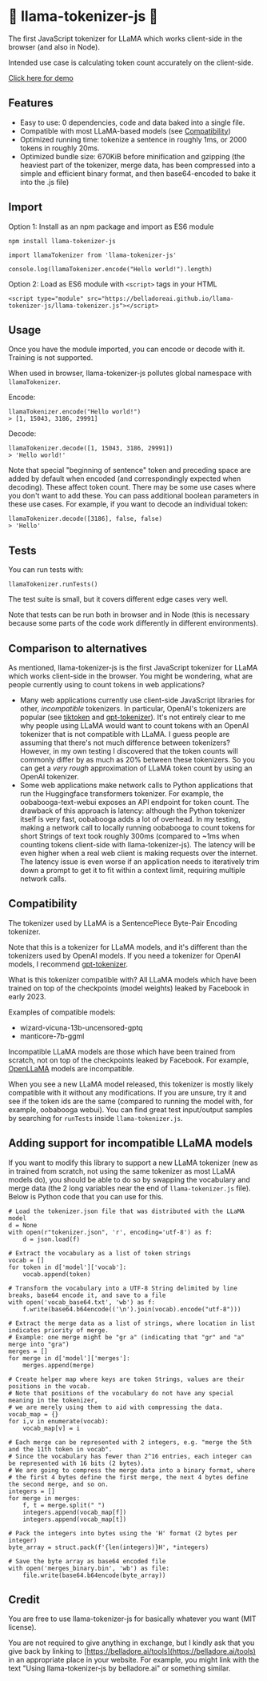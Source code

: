 # 🦙 llama-tokenizer-js 🦙

The first JavaScript tokenizer for LLaMA which works client-side in the browser (and also in Node).

Intended use case is calculating token count accurately on the client-side.

<a href="https://belladoreai.github.io/llama-tokenizer-js/example-demo/build/">Click here for demo</a>

## Features

- Easy to use: 0 dependencies, code and data baked into a single file.
- Compatible with most LLaMA-based models (see [Compatibility](#compatibility))
- Optimized running time: tokenize a sentence in roughly 1ms, or 2000 tokens in roughly 20ms.
- Optimized bundle size: 670KiB before minification and gzipping (the heaviest part of the tokenizer, merge data, has been compressed into a simple and efficient binary format, and then base64-encoded to bake it into the .js file)

## Import

Option 1: Install as an npm package and import as ES6 module

```
npm install llama-tokenizer-js
```

```
import llamaTokenizer from 'llama-tokenizer-js'

console.log(llamaTokenizer.encode("Hello world!").length)
```

Option 2: Load as ES6 module with `<script>` tags in your HTML

```
<script type="module" src="https://belladoreai.github.io/llama-tokenizer-js/llama-tokenizer.js"></script>
```

## Usage

Once you have the module imported, you can encode or decode with it. Training is not supported.

When used in browser, llama-tokenizer-js pollutes global namespace with `llamaTokenizer`.

Encode:

```
llamaTokenizer.encode("Hello world!")
> [1, 15043, 3186, 29991]
```

Decode:

```
llamaTokenizer.decode([1, 15043, 3186, 29991])
> 'Hello world!'
```

Note that special "beginning of sentence" token and preceding space are added by default when encoded (and correspondingly expected when decoding). These affect token count. There may be some use cases where you don't want to add these. You can pass additional boolean parameters in these use cases. For example, if you want to decode an individual token:

```
llamaTokenizer.decode([3186], false, false)
> 'Hello'
```

## Tests

You can run tests with:

```
llamaTokenizer.runTests()
```

The test suite is small, but it covers different edge cases very well.

Note that tests can be run both in browser and in Node (this is necessary because some parts of the code work differently in different environments).

## Comparison to alternatives

As mentioned, llama-tokenizer-js is the first JavaScript tokenizer for LLaMA which works client-side in the browser. You might be wondering, what are people currently using to count tokens in web applications?

- Many web applications currently use client-side JavaScript libraries for other, _incompatible_ tokenizers. In particular, OpenAI's tokenizers are popular (see [tiktoken](https://www.npmjs.com/package/@dqbd/tiktoken) and [gpt-tokenizer](https://www.npmjs.com/package/gpt-tokenizer)). It's not entirely clear to me why people using LLaMA would want to count tokens with an OpenAI tokenizer that is not compatible with LLaMA. I guess people are assuming that there's not much difference between tokenizers? However, in my own testing I discovered that the token counts will commonly differ by as much as 20% between these tokenizers. So you can get a _very rough_ approximation of LLaMA token count by using an OpenAI tokenizer.
- Some web applications make network calls to Python applications that run the Huggingface transformers tokenizer. For example, the oobabooga-text-webui exposes an API endpoint for token count. The drawback of this approach is latency: although the Python tokenizer itself is very fast, oobabooga adds a lot of overhead. In my testing, making a network call to locally running oobabooga to count tokens for short Strings of text took roughly 300ms (compared to ~1ms when counting tokens client-side with llama-tokenizer-js). The latency will be even higher when a real web client is making requests over the internet. The latency issue is even worse if an application needs to iteratively trim down a prompt to get it to fit within a context limit, requiring multiple network calls.

## Compatibility

The tokenizer used by LLaMA is a SentencePiece Byte-Pair Encoding tokenizer.

Note that this is a tokenizer for LLaMA models, and it's different than the tokenizers used by OpenAI models. If you need a tokenizer for OpenAI models, I recommend [gpt-tokenizer](https://www.npmjs.com/package/gpt-tokenizer).

What is this tokenizer compatible with? All LLaMA models which have been trained on top of the checkpoints (model weights) leaked by Facebook in early 2023.

Examples of compatible models:
- wizard-vicuna-13b-uncensored-gptq
- manticore-7b-ggml

Incompatible LLaMA models are those which have been trained from scratch, not on top of the checkpoints leaked by Facebook. For example, [OpenLLaMA](https://github.com/openlm-research/open_llama) models are incompatible.

When you see a new LLaMA model released, this tokenizer is mostly likely compatible with it without any modifications. If you are unsure, try it and see if the token ids are the same (compared to running the model with, for example, oobabooga webui). You can find great test input/output samples by searching for `runTests` inside `llama-tokenizer.js`.

## Adding support for incompatible LLaMA models

If you want to modify this library to support a new LLaMA tokenizer (new as in trained from scratch, not using the same tokenizer as most LLaMA models do), you should be able to do so by swapping the vocabulary and merge data (the 2 long variables near the end of `llama-tokenizer.js` file). Below is Python code that you can use for this.

```
# Load the tokenizer.json file that was distributed with the LLaMA model
d = None
with open(r"tokenizer.json", 'r', encoding='utf-8') as f:
    d = json.load(f)
 
# Extract the vocabulary as a list of token strings
vocab = []
for token in d['model']['vocab']:
    vocab.append(token)
 
# Transform the vocabulary into a UTF-8 String delimited by line breaks, base64 encode it, and save to a file
with open('vocab_base64.txt', 'wb') as f:
    f.write(base64.b64encode(('\n').join(vocab).encode("utf-8")))
 
# Extract the merge data as a list of strings, where location in list indicates priority of merge.
# Example: one merge might be "gr a" (indicating that "gr" and "a" merge into "gra")
merges = []
for merge in d['model']['merges']:
    merges.append(merge)
 
# Create helper map where keys are token Strings, values are their positions in the vocab.
# Note that positions of the vocabulary do not have any special meaning in the tokenizer,
# we are merely using them to aid with compressing the data.
vocab_map = {}
for i,v in enumerate(vocab):
    vocab_map[v] = i
 
# Each merge can be represented with 2 integers, e.g. "merge the 5th and the 11th token in vocab".
# Since the vocabulary has fewer than 2^16 entries, each integer can be represented with 16 bits (2 bytes).
# We are going to compress the merge data into a binary format, where
# the first 4 bytes define the first merge, the next 4 bytes define the second merge, and so on.
integers = []
for merge in merges:
    f, t = merge.split(" ")
    integers.append(vocab_map[f])
    integers.append(vocab_map[t])
 
# Pack the integers into bytes using the 'H' format (2 bytes per integer)
byte_array = struct.pack(f'{len(integers)}H', *integers)
 
# Save the byte array as base64 encoded file
with open('merges_binary.bin', 'wb') as file:
    file.write(base64.b64encode(byte_array))
```

## Credit

You are free to use llama-tokenizer-js for basically whatever you want (MIT license).

You are not required to give anything in exchange, but I kindly ask that you give back by linking to [https://belladore.ai/tools](https://belladore.ai/tools) in an appropriate place in your website. For example, you might link with the text "Using llama-tokenizer-js by belladore.ai" or something similar.